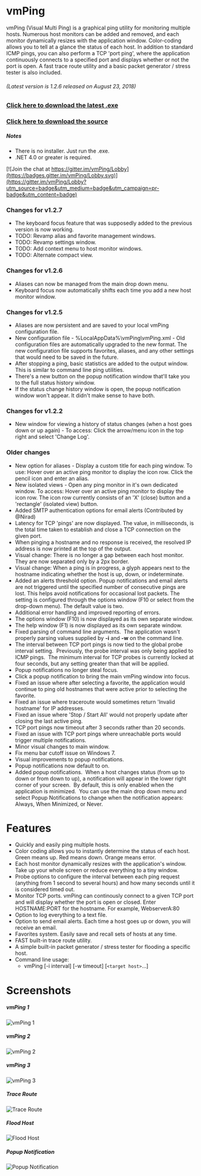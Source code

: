 vmPing
============

vmPing (Visual Multi Ping) is a graphical ping utility for monitoring multiple hosts.  Numerous host monitors can be added and removed, and each monitor dynamically resizes with the application window.  Color-coding allows you to tell at a glance the status of each host.  In addition to standard ICMP pings, you can also perform a TCP 'port ping', where the application continuously connects to a specified port and displays whether or not the port is open.  A fast trace route utility and a basic packet generator / stress tester is also included.

###### (Latest version is 1.2.6 released on August 23, 2018)
### [Click here to download the latest .exe](https://github.com/R-Smith/vmPing/releases/download/v1.2.6/vmPing.exe)
### [Click here to download the source](https://github.com/R-Smith/vmPing/archive/master.zip)

##### Notes
* There is no installer.  Just run the .exe.
* .NET 4.0 or greater is required.

[![Join the chat at https://gitter.im/vmPing/Lobby](https://badges.gitter.im/vmPing/Lobby.svg)](https://gitter.im/vmPing/Lobby?utm_source=badge&utm_medium=badge&utm_campaign=pr-badge&utm_content=badge)


### Changes for v1.2.7
* The keyboard focus feature that was supposedly added to the previous version is now working.
* TODO: Revamp alias and favorite management windows.
* TODO: Revamp settings window.
* TODO: Add context menu to host monitor windows.
* TODO: Alternate compact view.


### Changes for v1.2.6
* Aliases can now be managed from the main drop down menu.
* Keyboard focus now automatically shifts each time you add a new host monitor window.


### Changes for v1.2.5
* Aliases are now persistent and are saved to your local vmPing configuration file.
* New configuration file - %LocalAppData%\vmPing\vmPing.xml - Old configuration files are automatically upgraded to the new format.  The new configuration file supports favorites, aliases, and any other settings that would need to be saved in the future.
* After stopping a ping, basic statistics are added to the output window.  This is similar to command line ping utilities.
* There's a new button on the popup notification window that'll take you to the full status history window.
* If the status change history window is open, the popup notification window won't appear.  It didn't make sense to have both.


### Changes for v1.2.2
* New window for viewing a history of status changes (when a host goes down or up again) - To access: Click the arrow/menu icon in the top right and select 'Change Log'.


### Older changes
* New option for aliases - Display a custom title for each ping window.  To use: Hover over an active ping monitor to display the icon row.  Click the pencil icon and enter an alias.
* New isolated views - Open any ping monitor in it's own dedicated window.  To access: Hover over an active ping monitor to display the icon row.  The icon row currently consists of an 'X' (close) button and a 'rectangle' (isolated view) button.
* Added SMTP authentication options for email alerts (Contributed by @Nirad)
* Latency for TCP 'pings' are now displayed.  The value, in milliseconds, is the total time taken to establish and close a TCP connection on the given port.
* When pinging a hostname and no response is received, the resolved IP address is now printed at the top of the output.
* Visual change: There is no longer a gap between each host monitor.  They are now separated only by a 2px border.
* Visual change: When a ping is in progress, a glyph appears next to the hostname indicating whether the host is up, down, or indeterminate.
* Added an alerts threshold option.  Popup notifications and email alerts are not triggered until the specified number of consecutive pings are lost.  This helps avoid notifications for occasional lost packets.  The setting is configured through the options window (F10 or select from the drop-down menu).  The default value is two.
* Additional error handling and improved reporting of errors.
* The options window (F10) is now displayed as its own separate window.
* The help window (F1) is now displayed as its own separate window.
* Fixed parsing of command line arguments.  The application wasn't properly parsing values supplied by **-i** and **-w** on the command line.
* The interval between TCP port pings is now tied to the global probe interval setting.  Previously, the probe interval was only being applied to ICMP pings.  The minimum interval for TCP probes is currently locked at four seconds, but any setting greater than that will be applied.
* Popup notifications no longer steal focus.
* Click a popup notification to bring the main vmPing window into focus.
* Fixed an issue where after selecting a favorite, the application would continue to ping old hostnames that were active prior to selecting the favorite.
* Fixed an issue where traceroute would sometimes return 'Invalid hostname' for IP addresses.
* Fixed an issue where 'Stop / Start All' would not properly update after closing the last active ping.
* TCP port pings now timeout after 3 seconds rather than 20 seconds.
* Fixed an issue with TCP port pings where unreachable ports would trigger multiple notifications.
* Minor visual changes to main window.
* Fix menu bar cutoff issue on Windows 7.
* Visual improvements to popup notifications.
* Popup notifications now default to on.
* Added popup notifications.  When a host changes status (from up to down or from down to up), a notification will appear in the lower right corner of your screen.  By default, this is only enabled when the application is minimized.  You can use the main drop down menu and select Popup Notifications to change when the notification appears:  Always, When Minimized, or Never.


Features
========
* Quickly and easily ping multiple hosts.
* Color coding allows you to instantly determine the status of each host.  Green means up.  Red means down.  Orange means error.
* Each host monitor dynamically resizes with the application's window.  Take up your whole screen or reduce everything to a tiny window.
* Probe options to configure the interval between each ping request (anything from 1 second to several hours) and how many seconds until it is considered timed out.
* Monitor TCP ports.  vmPing can continously connect to a given TCP port and will display whether the port is open or closed.  Enter HOSTNAME:PORT for the hostname.  For example, WebserverA:80
* Option to log everything to a text file.
* Option to send email alerts.  Each time a host goes up or down, you will receive an email.
* Favorites system.  Easily save and recall sets of hosts at any time.
* FAST built-in trace route utility.
* A simple built-in packet generator / stress tester for flooding a specific host.
* Command line usage:
  * vmPing [-i interval] [-w timeout] [`<target host>`...]

Screenshots
===========
##### vmPing 1
![vmPing 1](https://github.com/R-Smith/supporting-docs/raw/master/vmPing/vmping01.png?raw=true "vmPing 1")

##### vmPing 2
![vmPing 2](https://github.com/R-Smith/supporting-docs/raw/master/vmPing/vmping02.png?raw=true "vmPing 2")

##### vmPing 3
![vmPing 3](https://github.com/R-Smith/supporting-docs/raw/master/vmPing/vmping03.png?raw=true "vmPing 3")

##### Trace Route
![Trace Route](https://github.com/R-Smith/supporting-docs/raw/master/vmPing/vmping04.png?raw=true "Trace Route")

##### Flood Host
![Flood Host](https://github.com/R-Smith/supporting-docs/raw/master/vmPing/vmping05.png?raw=true "Flood Host")

##### Popup Notification
![Popup Notification](https://github.com/R-Smith/supporting-docs/raw/master/vmPing/vmping06.png?raw=true "Popup Notification")
